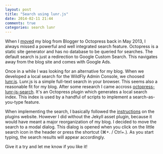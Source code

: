 ```yaml
---
layout: post
title: "Search using lunr.js"
date: 2014-02-11 21:44
comments: true
categories: search lunr 
---
```

When I [moved](/moved-blog-to-github-pages.html) my blog from Blogger to Octopress back in May 2013, I always missed a powerful and well integrated search feature. Octopress is a static site generator and has no database to be queried for searches. The default search is just a redirection to Google Custom Search. This navigates away from the blog site and comes with Google Ads.<!-- more -->
 
Once in a while I was looking for an alternative for my blog. When we developed a local search for the WildFly Admin Console, we choosed [lunr.js](http://lunrjs.com/). Lunr.js is a simple full-text search in your browser. This seems also a reasonable fit for my blog. After some research I came accross [octopress-lunr-js-search](https://github.com/yortz/octopress-lunr-js-search). It's an Octopress plugin which generates a local search index. This index is used by a handful of scripts to implement a search-as-you-type feature.
 
When implementing the search, I basically followed the [instructions](https://github.com/yortz/octopress-lunr-js-search#how-to-use) on the plugins website. However I did without the Jekyll asset plugin, because it would have meant a major reorganization of my blog. I decided to move the search to a modal dialog. This dialog is opened when you click on the little search icon in the header or press the shortcut (&#8984;+. / Ctrl+.). As you start typing, the search results will appear accordingly. 
  
Give it a try and let me know if you like it!
